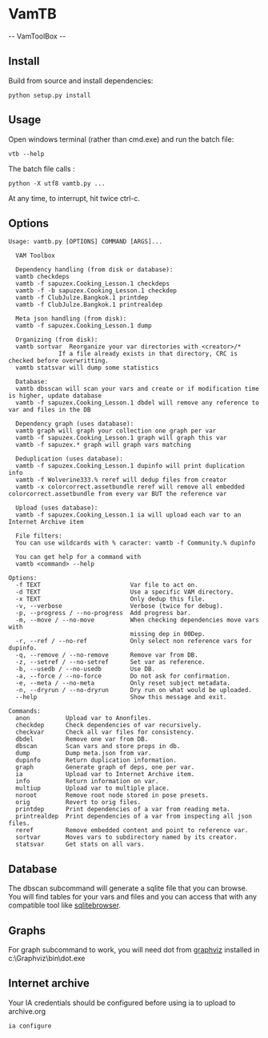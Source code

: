 # VamTB

-- VamToolBox --

## Install
Build from source and install dependencies:
````
python setup.py install
````

## Usage
Open windows terminal (rather than cmd.exe) and run the batch file:
```
vtb --help
```
The batch file calls :
````
python -X utf8 vamtb.py ...
````

At any time, to interrupt, hit twice ctrl-c.

## Options
```text
Usage: vamtb.py [OPTIONS] COMMAND [ARGS]...

  VAM Toolbox

  Dependency handling (from disk or database):
  vamtb checkdeps
  vamtb -f sapuzex.Cooking_Lesson.1 checkdeps
  vamtb -f -b sapuzex.Cooking_Lesson.1 checkdep
  vamtb -f ClubJulze.Bangkok.1 printdep
  vamtb -f ClubJulze.Bangkok.1 printrealdep

  Meta json handling (from disk):
  vamtb -f sapuzex.Cooking_Lesson.1 dump

  Organizing (from disk):
  vamtb sortvar  Reorganize your var directories with <creator>/*
              If a file already exists in that directory, CRC is checked before overwritting.
  vamtb statsvar will dump some statistics

  Database:
  vamtb dbsscan will scan your vars and create or if modification time is higher, update database
  vamtb -f sapuzex.Cooking_Lesson.1 dbdel will remove any reference to var and files in the DB

  Dependency graph (uses database):
  vamtb graph will graph your collection one graph per var
  vamtb -f sapuzex.Cooking_Lesson.1 graph will graph this var
  vamtb -f sapuzex.* graph will graph vars matching

  Deduplication (uses database):
  vamtb -f sapuzex.Cooking_Lesson.1 dupinfo will print duplication info
  vamtb -f Wolverine333.% reref will dedup files from creator
  vamtb -x colorcorrect.assetbundle reref will remove all embedded colorcorrect.assetbundle from every var BUT the reference var

  Upload (uses database):
  vamtb -f sapuzex.Cooking_Lesson.1 ia will upload each var to an Internet Archive item

  File filters:
  You can use wildcards with % caracter: vamtb -f Community.% dupinfo

  You can get help for a command with
  vamtb <command> --help

Options:
  -f TEXT                         Var file to act on.
  -d TEXT                         Use a specific VAM directory.
  -x TEXT                         Only dedup this file.
  -v, --verbose                   Verbose (twice for debug).
  -p, --progress / --no-progress  Add progress bar.
  -m, --move / --no-move          When checking dependencies move vars with
                                  missing dep in 00Dep.
  -r, --ref / --no-ref            Only select non reference vars for dupinfo.
  -q, --remove / --no-remove      Remove var from DB.
  -z, --setref / --no-setref      Set var as reference.
  -b, --usedb / --no-usedb        Use DB.
  -a, --force / --no-force        Do not ask for confirmation.
  -e, --meta / --no-meta          Only reset subject metadata.
  -n, --dryrun / --no-dryrun      Dry run on what would be uploaded.
  --help                          Show this message and exit.

Commands:
  anon          Upload var to Anonfiles.
  checkdep      Check dependencies of var recursively.
  checkvar      Check all var files for consistency.
  dbdel         Remove one var from DB.
  dbscan        Scan vars and store props in db.
  dump          Dump meta.json from var.
  dupinfo       Return duplication information.
  graph         Generate graph of deps, one per var.
  ia            Upload var to Internet Archive item.
  info          Return information on var.
  multiup       Upload var to multiple place.
  noroot        Remove root node stored in pose presets.
  orig          Revert to orig files.
  printdep      Print dependencies of a var from reading meta.
  printrealdep  Print dependencies of a var from inspecting all json files.
  reref         Remove embedded content and point to reference var.
  sortvar       Moves vars to subdirectory named by its creator.
  statsvar      Get stats on all vars.
```
## Database
The dbscan subcommand will generate a sqlite file that you can browse. You will find tables for your vars and files and you can access that with any compatible tool like [sqlitebrowser](https://sqlitebrowser.org/).

## Graphs
For graph subcommand to work, you will need dot from [graphviz](https://www.graphviz.org/download/) installed in c:\Graphviz\bin\dot.exe

## Internet archive
Your IA credentials should be configured before using ia to upload to archive.org

```text
ia configure
```